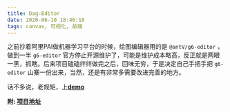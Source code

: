 ```yaml
---
title: Dag-Editor
date: 2020-06-10 18:46:18
tags: canvas, 可视化, 前端
---
```


之前抄着阿里PAI做机器学习平台的时候，绘图编辑器用的是 `@antV/g6-editor` ，做到一半 `g6-editor` 官方停止开源维护了，可能是维护成本略高，反正就是两眼一黑，抓瞎。后来项目磕磕绊绊做完之后，回味无穷，于是决定自己手把手把 `g6-editor` 山寨一份出来，当然，还是有非常多需要改进完善的地方。

话不多说，老规矩，上[**demo**](https://stillbold.com/demos/dag-editor/demos/editor.html)

**附: [项目地址](https://github.com/HustLiuCN/dag-editor)**

<!-- more -->
